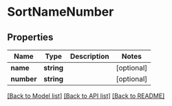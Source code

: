 # SortNameNumber

## Properties
Name | Type | Description | Notes
------------ | ------------- | ------------- | -------------
**name** | **string** |  | [optional] 
**number** | **string** |  | [optional] 

[[Back to Model list]](../README.md#documentation-for-models) [[Back to API list]](../README.md#documentation-for-api-endpoints) [[Back to README]](../README.md)


